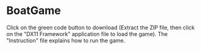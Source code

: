 # BoatGame
Click on the green code button to download
(Extract the ZIP file, then click on the "DX11 Framework" application file to load the game).
The "Instruction" file explains how to run the game.
